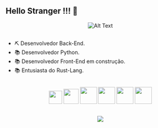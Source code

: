 ## Hello Stranger !!! 👋

<div align="center">
  
  ![Alt Text](https://media3.giphy.com/media/oPNq5A3IZC6bugJXeS/giphy.gif?cid=ecf05e47ff8d926t3gpvqn3hvrnozu4vgo0no7a4xqrw7rfs&ep=v1_gifs_search&rid=giphy.gif&ct=g)
</div>

##

- ⛏️ Desenvolvedor Back-End.
- 📚 Desenvolvedor Python.
- 📚 Desenvolvedor Front-End em construção.
- 📚 Entusiasta do Rust-Lang.
  
##
  
<div align="center">
  <img height="35em" src="https://api.iconify.design/devicon/vscode-wordmark.svg"/>
  <img height="40em" src="https://api.iconify.design/devicon/python-wordmark.svg"/>
  <img height="45em" src="https://api.iconify.design/devicon/fastapi-wordmark.svg"/>
  <img height="45em" src="https://api.iconify.design/devicon/rabbitmq-wordmark.svg"/>
  <img height="45em" src="https://api.iconify.design/devicon/react-wordmark.svg"/>
  <img height="45em" src="https://api.iconify.design/vscode-icons/file-type-js-official.svg"/>
</div>

## 
  
<div align="center">
  <a href="https://www.linkedin.com/in/andrews-s-fernandes-441082139/" target="_blank"><img src="https://img.shields.io/badge/-LinkedIn-%230077B5?style=for-the-badge&logo=linkedin&logoColor=white" target="_blank"></a> 
</div>
  
<!--  
![Snake animation](https://github.com/rafaballerini/rafaballerini/blob/output/github-contribution-grid-snake.svg)
-->
